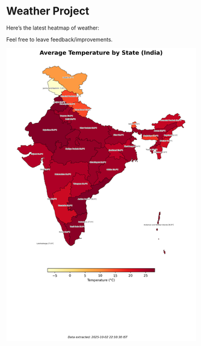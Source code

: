 # Weather Project

Here’s the latest heatmap of weather:

Feel free to leave feedback/improvements.

![India Heatmap](docs/assets/india_heatmap.png?v=DEAB01)
